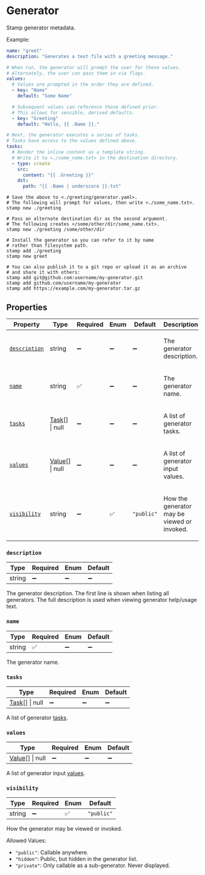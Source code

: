 # Generator

Stamp generator metadata.

Example:

```yaml
name: "greet"
description: "Generates a text file with a greeting message."

# When run, the generator will prompt the user for these values.
# Alternately, the user can pass them in via flags.
values:
  # Values are prompted in the order they are defined.
  - key: "Name"
    default: "Some Name"

  # Subsequent values can reference those defined prior.
  # This allows for sensible, derived defaults.
  - key: "Greeting"
    default: "Hello, {{ .Name }}."

# Next, the generator executes a series of tasks.
# Tasks have access to the values defined above.
tasks:
  # Render the inline content as a template string.
  # Write it to <./some_name.txt> in the destination directory.
  - type: create
    src:
      content: "{{ .Greeting }}"
    dst:
      path: "{{ .Name | underscore }}.txt"
```

```shell
# Save the above to <./greeting/generator.yaml>.
# The following will prompt for values, then write <./some_name.txt>.
stamp new ./greeting

# Pass an alternate destination dir as the second argument.
# The following creates </some/other/dir/some_name.txt>.
stamp new ./greeting /some/other/dir

# Install the generator so you can refer to it by name
# rather than filesystem path.
stamp add ./greeting
stamp new greet

# You can also publish it to a git repo or upload it as an archive
# and share it with others:
stamp add git@github.com:username/my-generator.git
stamp add github.com/username/my-generator
stamp add https://example.com/my-generator.tar.gz
```

## Properties

| Property | Type | Required | Enum | Default | Description |
| -------- | ---- | -------- | ---- | ------- | ----------- |
| [`description`](#description) | string | ➖ | ➖ | ➖ | <p>The generator description. |
| [`name`](#name) | string | ✅ | ➖ | ➖ | <p>The generator name. |
| [`tasks`](#tasks) | [Task](task.md#task)[] &#124; null | ➖ | ➖ | ➖ | <p>A list of generator tasks. |
| [`values`](#values) | [Value](value.md#value)[] &#124; null | ➖ | ➖ | ➖ | <p>A list of generator input values. |
| [`visibility`](#visibility) | string | ➖ | ✅ | `"public"` | <p>How the generator may be viewed or invoked. |

### `description`

| Type | Required | Enum | Default |
| ---- | -------- | ---- | ------- |
| string | ➖ | ➖ | ➖ |

The generator description. The first line is shown when listing all generators. The full description is used when viewing generator help/usage text.

### `name`

| Type | Required | Enum | Default |
| ---- | -------- | ---- | ------- |
| string | ✅ | ➖ | ➖ |

The generator name.

### `tasks`

| Type | Required | Enum | Default |
| ---- | -------- | ---- | ------- |
| [Task](task.md#task)[] &#124; null | ➖ | ➖ | ➖ |

A list of generator [tasks](https://github.com/twelvelabs/stamp/tree/main/docs/task.md).

### `values`

| Type | Required | Enum | Default |
| ---- | -------- | ---- | ------- |
| [Value](value.md#value)[] &#124; null | ➖ | ➖ | ➖ |

A list of generator input [values](https://github.com/twelvelabs/stamp/tree/main/docs/value.md).

### `visibility`

| Type | Required | Enum | Default |
| ---- | -------- | ---- | ------- |
| string | ➖ | ✅ | `"public"` |

How the generator may be viewed or invoked.

Allowed Values:

- `"public"`: Callable anywhere.
- `"hidden"`: Public, but hidden in the generator list.
- `"private"`: Only callable as a sub-generator. Never displayed.
